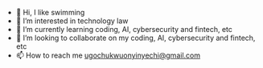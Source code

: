 - 👋 Hi, I like swimming
- 👀 I’m interested in technology law
- 🌱 I’m currently learning coding, AI, cybersecurity and fintech, etc
- 💞️ I’m looking to collaborate on my coding, AI, cybersecurity and fintech, etc
- 📫 How to reach me ugochukwuonyinyechi@gmail.com

<!---
ugochukwu777/ugochukwu777 is a ✨ special ✨ repository because its `README.md` (this file) appears on your GitHub profile.
You can click the Preview link to take a look at your changes.
--->
